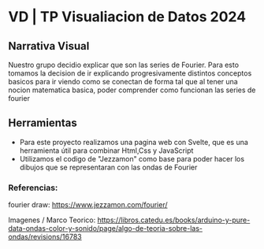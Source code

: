 # VD | TP Visualiacion de Datos 2024

## Narrativa Visual

Nuestro grupo decidio explicar que son las series de Fourier. Para esto tomamos la decision de ir explicando progresivamente distintos conceptos basicos para ir viendo como se conectan de forma tal que al tener una nocion matematica basica, poder comprender como funcionan las series de fourier

## Herramientas

- Para este proyecto realizamos una pagina web con Svelte, que es una herramienta útil para combinar Html,Css y JavaScript
- Utilizamos el codigo de "Jezzamon" como base para poder hacer los dibujos que se representaran con las ondas de Fourier


### Referencias: 
fourier draw:
https://www.jezzamon.com/fourier/

Imagenes / Marco Teorico:
https://libros.catedu.es/books/arduino-y-pure-data-ondas-color-y-sonido/page/algo-de-teoria-sobre-las-ondas/revisions/16783



